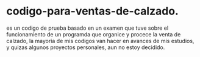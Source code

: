 # codigo-para-ventas-de-calzado.
es un codigo de prueba basado en un examen que tuve sobre el funcionamiento de un programda que organice  y procece la venta de calzado, la mayoria de mis codigos van hacer en avances de mis estudios, y quizas algunos proyectos personales, aun no estoy decidido.
